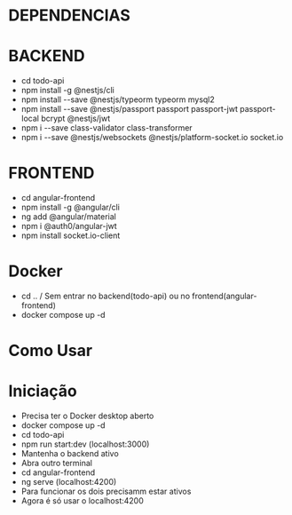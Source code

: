 # DEPENDENCIAS

# BACKEND
- cd todo-api
- npm install -g @nestjs/cli
- npm install --save @nestjs/typeorm typeorm mysql2
- npm install --save @nestjs/passport passport passport-jwt passport-local bcrypt @nestjs/jwt
- npm i --save class-validator class-transformer
- npm i --save @nestjs/websockets @nestjs/platform-socket.io socket.io

# FRONTEND
- cd angular-frontend
- npm install -g @angular/cli
- ng add @angular/material
- npm i @auth0/angular-jwt
- npm install socket.io-client

# Docker 
- cd .. / Sem entrar no backend(todo-api) ou no frontend(angular-frontend)
- docker compose up -d

# Como Usar

# Iniciação
- Precisa ter o Docker desktop aberto
- docker compose up -d
- cd todo-api
- npm run start:dev (localhost:3000)
- Mantenha o backend ativo
- Abra outro terminal
- cd angular-frontend
- ng serve (localhost:4200)
- Para funcionar os dois precisamm estar ativos
- Agora é só usar o localhost:4200 

